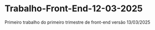 # Trabalho-Front-End-12-03-2025

Primeiro trabalho do primeiro trimestre de front-end versão 13/03/2025
